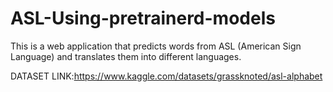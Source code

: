 # ASL-Using-pretrainerd-models
This is a web application that predicts words from ASL (American Sign Language) and translates them into different languages.

DATASET LINK:https://www.kaggle.com/datasets/grassknoted/asl-alphabet

